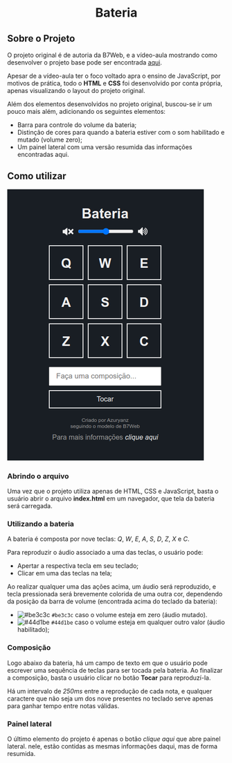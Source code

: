 <h1 align="center">Bateria</h1>

## Sobre o Projeto
O projeto original é de autoria da B7Web, e a vídeo-aula mostrando como desenvolver o projeto base pode ser encontrada [aqui](https://alunos.b7web.com.br/curso/javascript/projeto-1-bateria).

Apesar de a vídeo-aula ter o foco voltado apra o ensino de JavaScript, por motivos de prática, todo o **HTML** e **CSS** foi desenvolvido por conta própria, apenas visualizando o layout do projeto original.

Além dos elementos desenvolvidos no projeto original, buscou-se ir um pouco mais além, adicionando os seguintes elementos:
- Barra para controle do volume da bateria;
- Distinção de cores para quando a bateria estiver com o som habilitado e mutado (volume zero);
- Um painel lateral com uma versão resumida das informações encontradas aqui.

## Como utilizar
![Bateria](assets/images/bateria.png)

### Abrindo o arquivo
Uma vez que o projeto utiliza apenas de HTML, CSS e JavaScript, basta o usuário abrir o arquivo **index.html** em um navegador, que tela da bateria será carregada.

### Utilizando a bateria
A bateria é composta por nove teclas: *Q*, *W*, *E*, *A*, *S*, *D*, *Z*, *X* e *C*.

Para reproduzir o áudio associado a uma das teclas, o usuário pode:
- Apertar a respectiva tecla em seu teclado;
- Clicar em uma das teclas na tela;

Ao realizar qualquer uma das ações acima, um áudio será reproduzido, e tecla pressionada será brevemente colorida de uma outra cor, dependendo da posição da barra de volume (encontrada acima do teclado da bateria):
- ![#be3c3c](https://via.placeholder.com/15/be3c3c/000000?text=+) `#be3c3c` caso o volume esteja em zero (áudio mutado).
- ![#44d1be](https://via.placeholder.com/15/44d1be/000000?text=+) `#44d1be` caso o volume esteja em qualquer outro valor (áudio habilitado);

### Composição
Logo abaixo da bateria, há um campo de texto em que o usuário pode escrever uma sequência de teclas para ser tocada pela bateria. Ao finalizar a composição, basta o usuário clicar no botão **Tocar** para reproduzí-la.

Há um intervalo de *250ms* entre a reprodução de cada nota, e qualquer caractere que não seja um dos nove presentes no teclado serve apenas para ganhar tempo entre notas válidas.

### Painel lateral
O último elemento do projeto é apenas o botão *clique aqui* que abre  painel lateral. nele, estão contidas as mesmas informações daqui, mas de forma resumida.
